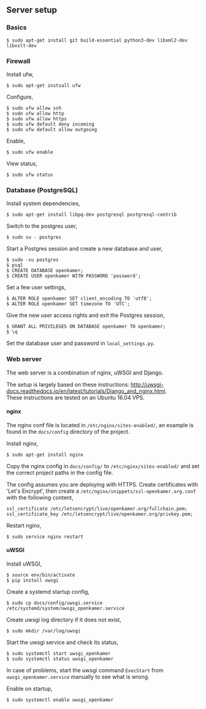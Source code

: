 ## Server setup

### Basics

```
$ sudo apt-get install git build-essential python3-dev libxml2-dev libxslt-dev
```

### Firewall

Install ufw,
```
$ sudo apt-get instsall ufw
```

Configure,
```
$ sudo ufw allow ssh
$ sudo ufw allow http
$ sudo ufw allow https
$ sudo ufw default deny incoming
$ sudo ufw default allow outgoing
```

Enable,
```
$ sudo ufw enable
```

View status,
```
$ sudo ufw status
```

### Database (PostgreSQL)
Install system dependencies,
```
$ sudo apt-get install libpq-dev postgresql postgresql-contrib
```

Switch to the postgres user,
```
$ sudo su - postgres
```

Start a Postgres session and create a new database and user,
```
$ sudo -su postgres
$ psql
$ CREATE DATABASE openkamer;
$ CREATE USER openkamer WITH PASSWORD 'password';
```

Set a few user settings,
```
$ ALTER ROLE openkamer SET client_encoding TO 'utf8';
$ ALTER ROLE openkamer SET timezone TO 'UTC';
```

Give the new user access rights and exit the Postgres session,
```
$ GRANT ALL PRIVILEGES ON DATABASE openkamer TO openkamer;
$ \q
```

Set the database user and password in `local_settings.py`.

### Web server
The web server is a combination of nginx, uWSGI and Django.

The setup is largely based on these instructions: http://uwsgi-docs.readthedocs.io/en/latest/tutorials/Django_and_nginx.html.  
These instructions are tested on an Ubuntu 16.04 VPS.

#### nginx
The nginx conf file is located in `/etc/nginx/sites-enabled/`, an example is found in the `docs/config` directory of the project.

Install nginx,
```
$ sudo apt-get install nginx
```
Copy the nginx config in `docs/config/` to `/etc/nginx/sites-enabled/` and set the correct project paths in the config file.

The config assumes you are deploying with HTTPS. 
Create certificates with 'Let's Encrypt', then create a `/etc/nginx/snippets/ssl-openkamer.org.conf` with the following content,
```
ssl_certificate /etc/letsencrypt/live/openkamer.org/fullchain.pem;
ssl_certificate_key /etc/letsencrypt/live/openkamer.org/privkey.pem;
```

Restart nginx,
```
$ sudo service nginx restart
```

#### uWSGI
Install uWSGI,
```
$ source env/bin/activate
$ pip install uwsgi
```

Create a systemd startup config,
```
$ sudo cp docs/config/uwsgi.service /etc/systemd/system/uwsgi_openkamer.service
```

Create uwsgi log directory if it does not exist,
```
$ sudo mkdir /var/log/uwsgi
```

Start the uwsgi service and check its status,
```
$ sudo systemctl start uwsgi_openkamer
$ sudo systemctl status uwsgi_openkamer
```
In case of problems, start the uwsgi command `ExecStart` from `uwsgi_openkamer.service` manually to see what is wrong.

Enable on startup,
```
$ sudo systemctl enable uwsgi_openkamer
```
